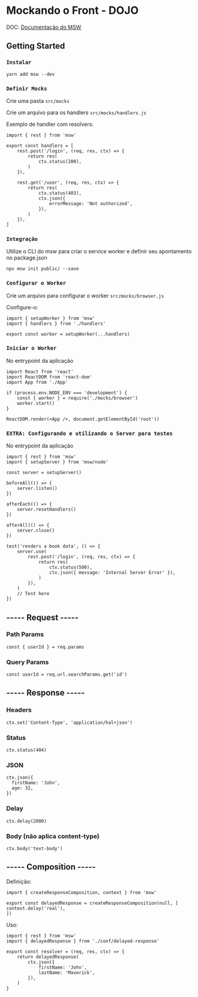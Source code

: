 # Mockando o Front - DOJO

DOC: [Documentação do MSW](https://mswjs.io/docs/getting-started)

## Getting Started

### `Instalar`

    yarn add msw --dev

### `Definir Mocks`

Crie uma pasta `src/mocks`

Crie um arquivo para os handlers `src/mocks/handlers.js`

Exemplo de handler com resolvers:

    import { rest } from 'msw'

    export const handlers = [
        rest.post('/login', (req, res, ctx) => {
            return res(
                ctx.status(200),
            )
        }),

        rest.get('/user', (req, res, ctx) => {
            return res(
                ctx.status(403),
                ctx.json({
                    errorMessage: 'Not authorized',
                }),
            )
        }),
    ]

### `Integração`

Utilize o CLI do msw para criar o service worker e definir seu apontamento no package.json

    npx msw init public/ --save


### `Configurar o Worker`

Crie um arquivo para configurar o worker `src/mocks/browser.js`

Configure-o:

    import { setupWorker } from 'msw'
    import { handlers } from './handlers'

    export const worker = setupWorker(...handlers)

### `Iniciar o Worker`

No entrypoint da aplicação 

    import React from 'react'
    import ReactDOM from 'react-dom'
    import App from './App'

    if (process.env.NODE_ENV === 'development') {
        const { worker } = require('./mocks/browser')
        worker.start()
    }

    ReactDOM.render(<App />, document.getElementById('root'))


### `EXTRA: Configurando e utilizando o Server para testes`

No entrypoint da aplicação 

    import { rest } from 'msw'
    import { setupServer } from 'msw/node'

    const server = setupServer()

    beforeAll(() => {
        server.listen()
    })

    afterEach(() => {
        server.resetHandlers()
    })

    afterAll(() => {
        server.close()
    })

    test('renders a book data', () => {
        server.use(
            rest.post('/login', (req, res, ctx) => {
                return res(
                    ctx.status(500),
                    ctx.json({ message: 'Internal Server Error' }),
                )
            }),
        )
        // Test here
    })  



## ----- Request -----

### Path Params

    const { userId } = req.params

### Query Params

    const userId = req.url.searchParams.get('id')


## ----- Response -----
### Headers

    ctx.set('Content-Type', 'application/hal+json')

### Status

    ctx.status(404)

### JSON

    ctx.json({
      firstName: 'John',
      age: 32,
    })
### Delay

    ctx.delay(2000)

### Body (não aplica content-type)

    ctx.body('text-body')


## ----- Composition -----

Definição:

    import { createResponseComposition, context } from 'msw'

    export const delayedResponse = createResponseComposition(null, [
    context.delay('real'),
    ])

Uso: 

    import { rest } from 'msw'
    import { delayedResponse } from './conf/delayed-response'

    export const resolver = (req, res, ctx) => {
        return delayedResponse(
            ctx.json({
                firstName: 'John',
                lastName: 'Maverick',
            }),
        )
    }
